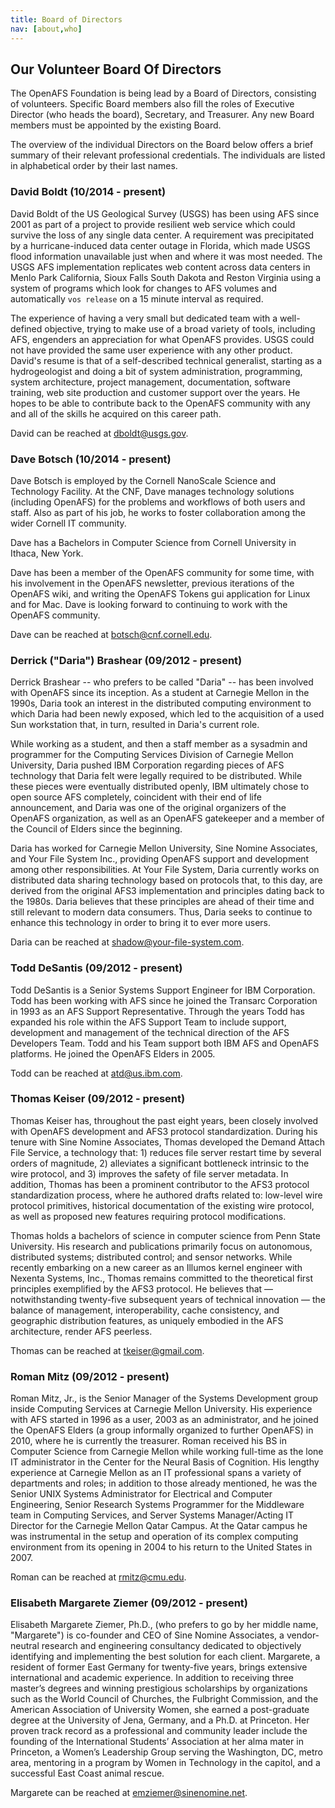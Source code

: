 ```yaml
---
title: Board of Directors
nav: [about,who]
---
```


## Our Volunteer Board Of Directors ##

The OpenAFS Foundation is being lead by a Board of Directors, consisting of
volunteers. Specific Board members also fill the roles of Executive Director
(who heads the board), Secretary, and Treasurer. Any new Board members must be
appointed by the existing Board.

The overview of the individual Directors on the Board below offers a brief summary of their relevant professional credentials.  The individuals are listed in alphabetical order by their last names.

### David Boldt (10/2014 - present) ###

David Boldt of the US Geological Survey (USGS) has been using AFS since 2001 as
part of a project to provide resilient web service which could survive the loss
of any single data center. A requirement was precipitated by a
hurricane-induced data center outage in Florida, which made USGS flood
information unavailable just when and where it was most needed. The USGS AFS
implementation replicates web content across data centers in Menlo Park
California, Sioux Falls South Dakota and Reston Virginia using a system of
programs which look for changes to AFS volumes and automatically `vos release`
on a 15 minute interval as required.

The experience of having a very small but dedicated team with a well-defined
objective, trying to make use of a broad variety of tools, including AFS,
engenders an appreciation for what OpenAFS provides. USGS could not have
provided the same user experience with any other product. David's resume is
that of a self-described technical generalist, starting as a hydrogeologist and
doing a bit of system administration, programming, system architecture, project
management, documentation, software training, web site production and customer
support over the years. He hopes to be able to contribute back to the OpenAFS
community with any and all of the skills he acquired on this career path.

David can be reached at <dboldt@usgs.gov>.

### Dave Botsch (10/2014 - present) ###

Dave Botsch is employed by the Cornell NanoScale Science and Technology Facility.  At
the CNF, Dave manages technology solutions (including OpenAFS) for the problems
and workflows of both users and staff. Also as part of his job, he works to
foster collaboration among the wider Cornell IT community.

Dave has a Bachelors in Computer Science from Cornell University in Ithaca, New
York.

Dave has been a member of the OpenAFS community for some time, with his
involvement in the OpenAFS newsletter, previous iterations of the OpenAFS wiki,
and writing the OpenAFS Tokens gui application for Linux and for Mac. Dave is
looking forward to continuing to work with the OpenAFS community.

Dave can be reached at <botsch@cnf.cornell.edu>.

### Derrick ("Daria") Brashear (09/2012 - present) ###

Derrick Brashear -- who prefers to be called "Daria" -- has been involved with OpenAFS since its inception.  As a
student at Carnegie Mellon in the 1990s, Daria took an interest in the
distributed computing environment to which Daria had been newly exposed, which led
to the acquisition of a used Sun workstation that, in turn, resulted in Daria's
current role.

While working as a student, and then a staff member as a sysadmin and
programmer for the Computing Services Division of Carnegie Mellon University,
Daria pushed IBM Corporation regarding pieces of AFS technology that Daria felt
were legally required to be distributed.  While these pieces were eventually
distributed openly, IBM ultimately chose to open source AFS completely,
coincident with their end of life announcement, and Daria was one of the
original organizers of the OpenAFS organization, as well as an OpenAFS
gatekeeper and a member of the Council of Elders since the beginning.

Daria has worked for Carnegie Mellon University, Sine Nomine Associates, and
Your File System Inc., providing OpenAFS support and development among other
responsibilities.  At Your File System, Daria currently works
on distributed data sharing technology based on protocols that, to this day, are
derived from the original AFS3 implementation and principles dating back to the
1980s.  Daria believes that these principles are ahead of their time and still relevant to
modern data consumers. Thus, Daria seeks to continue to enhance this technology in order
to bring it to ever more users.

Daria can be reached at <shadow@your-file-system.com>.

### Todd DeSantis (09/2012 - present) ###

Todd DeSantis is a Senior Systems Support Engineer for IBM Corporation.  Todd
has been working with AFS since he joined the Transarc Corporation in 1993 as
an AFS Support Representative.  Through the years Todd has expanded his role
within the AFS Support Team to include support, development and management of
the technical direction of the AFS Developers Team.  Todd and his Team support
both IBM AFS and OpenAFS platforms.  He joined the OpenAFS Elders in 2005.

Todd can be reached at <atd@us.ibm.com>.

### Thomas Keiser (09/2012 - present) ###

Thomas Keiser has, throughout the past eight years, been closely involved with
OpenAFS development and AFS3 protocol standardization.  During his tenure with
Sine Nomine Associates, Thomas developed the Demand Attach File Service, a
technology that: 1) reduces file server restart time by several orders of
magnitude, 2) alleviates a significant bottleneck intrinsic to the wire
protocol, and 3) improves the safety of file server metadata.  In addition,
Thomas has been a prominent contributor to the AFS3 protocol standardization
process, where he authored drafts related to: low-level wire protocol
primitives, historical documentation of the existing wire protocol, as well as
proposed new features requiring protocol modifications.

Thomas holds a bachelors of science in computer science from Penn State
University.  His research and publications primarily focus on autonomous,
distributed systems; distributed control; and sensor networks.  While recently
embarking on a new career as an Illumos kernel engineer with Nexenta Systems,
Inc., Thomas remains committed to the theoretical first principles exemplified
by the AFS3 protocol.  He believes that &mdash; notwithstanding twenty-five subsequent
years of technical innovation &mdash; the balance of management, interoperability,
cache consistency, and geographic distribution features, as uniquely embodied
in the AFS architecture, render AFS peerless.

Thomas can be reached at <tkeiser@gmail.com>.

### Roman Mitz (09/2012 - present) ###

Roman Mitz, Jr., is the Senior Manager of the Systems Development group inside Computing Services at Carnegie Mellon University.  His experience with AFS started in 1996 as a user, 2003 as an administrator, and he joined the OpenAFS Elders (a group informally organized to further OpenAFS) in 2010, where he is currently the treasurer.
Roman received his BS in Computer Science from Carnegie Mellon while working full-time as the lone IT administrator in the Center for the Neural Basis of Cognition.  His lengthy experience at Carnegie Mellon as an IT professional spans a variety of departments and roles; in addition to those already mentioned, he was the Senior UNIX Systems Administrator for Electrical and Computer Engineering, Senior Research Systems Programmer for the Middleware team in Computing Services, and Server Systems Manager/Acting IT Director for the Carnegie Mellon Qatar Campus.  At the Qatar campus he was instrumental in the setup and operation of its complex computing environment from its opening in 2004 to his return to the United States in 2007.

Roman can be reached at <rmitz@cmu.edu>.

### Elisabeth Margarete Ziemer (09/2012 - present) ###

Elisabeth Margarete Ziemer, Ph.D., (who prefers to go by her middle name, "Margarete") is co-founder and CEO of Sine Nomine Associates, a
vendor-neutral research and engineering consultancy dedicated to objectively
identifying and implementing the best solution for each client.  Margarete, a
resident of former East Germany for twenty-five years, brings extensive
international and academic experience.  In addition to receiving three master’s
degrees and winning prestigious scholarships by organizations such as the World
Council of Churches, the Fulbright Commission, and the American Association of
University Women, she earned a post-graduate degree at the University of Jena,
Germany, and a Ph.D. at Princeton.  Her proven track record as a professional
and community leader include the founding of the International Students’
Association at her alma mater in Princeton, a Women’s Leadership Group serving
the Washington, DC, metro area, mentoring in a program by Women in Technology
in the capitol, and a successful East Coast animal rescue.

Margarete can be reached at <emziemer@sinenomine.net>.
